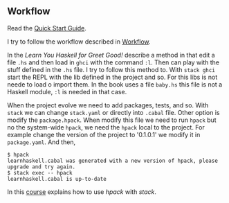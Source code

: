 ## Workflow

Read the [Quick Start
Guide](https://docs.haskellstack.org/en/stable/README/#quick-start-guide).

I try to follow the workflow described in
[Workflow](https://docs.haskellstack.org/en/stable/README/#workflow).

In the *Learn You Haskell for Greet Good!* describe a method in that
edit a file `.hs` and then load in `ghci` with the command `:l`. 
Then can play with the stuff defined in the `.hs` file. I try to 
follow this method to. With `stack ghci` start the REPL with the 
lib defined in the project and so. For this libs is not neede to 
load o import them. In the book uses a file `baby.hs` this file 
is not a Haskell module, `:l` is needed in that case.

When the project evolve we need to add packages, tests, and so.
With `stack` we can change `stack.yaml` or directly into `.cabal` file.
Other option is modify the `package.hpack`. When modify this file we
need to run `hpack` but no the system-wide `hpack`, we need the
`hpack` local to the project. For example change the version of
the project to '0.1.0.1' we modify it in `package.yaml`. And then,

```
$ hpack
learnhaskell.cabal was generated with a new version of hpack, please upgrade and try again.
$ stack exec -- hpack
learnhaskell.cabal is up-to-date
```

In this
[course](https://academy.mondaymorninghaskell.com/courses/159658/lectures/2390918)
explains how to use *hpack* with *stack*.
